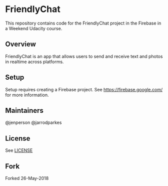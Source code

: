 # FriendlyChat

This repository contains code for the FriendlyChat project in the Firebase in a Weekend Udacity course.

## Overview

FriendlyChat is an app that allows users to send and receive text and photos in realtime across platforms.

## Setup

Setup requires creating a Firebase project. See https://firebase.google.com/ for more information.

## Maintainers

@jenperson
@jarrodparkes

## License
See [LICENSE](LICENSE)

## Fork
Forked 26-May-2018
